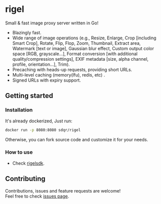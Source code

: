 # rigel

Small &amp; fast image proxy server written in Go!

- Blazingly fast.
- Wide range of image operations (e.g., Resize, Enlarge, Crop [including Smart Crop], Rotate, Flip, Flop, Zoom, Thumbnail, Extract area, Watermark [text or image], Gaussian blur effect, Custom output color space [RGB, grayscale...], Format conversion [with additional quality/compression settings], EXIF metadata [size, alpha channel, profile, orientation...], Trim).
- Precaching with heads-up requests, providing short URLs.
- Multi-level caching (memory(lfu), redis, etc) .
- Signed URLs with expiry support.

## Getting started

### Installation

It's already dockerized, Just run:

```bash
docker run -p 8080:8080 sdqr/rigel
```

Otherwise, you can fork source code and customize it for your needs.

### How to use

- Check [rigelsdk](https://github.com/sdqri/rigelsdk).

## Contributing

Contributions, issues and feature requests are welcome!<br />Feel free to check [issues page](issues).
